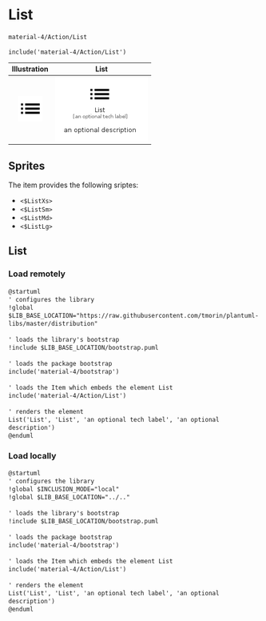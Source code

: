 # List


```text
material-4/Action/List
```

```text
include('material-4/Action/List')
```



| Illustration | List |
| :---: | :---: |
| ![illustration for Illustration](../../material-4/Action/List.png) | ![illustration for List](../../material-4/Action/List.Local.png) |



## Sprites
The item provides the following sriptes:

- `<$ListXs>`
- `<$ListSm>`
- `<$ListMd>`
- `<$ListLg>`





## List

### Load remotely
```plantuml
@startuml
' configures the library
!global $LIB_BASE_LOCATION="https://raw.githubusercontent.com/tmorin/plantuml-libs/master/distribution"

' loads the library's bootstrap
!include $LIB_BASE_LOCATION/bootstrap.puml

' loads the package bootstrap
include('material-4/bootstrap')

' loads the Item which embeds the element List
include('material-4/Action/List')

' renders the element
List('List', 'List', 'an optional tech label', 'an optional description')
@enduml
```

### Load locally
```plantuml
@startuml
' configures the library
!global $INCLUSION_MODE="local"
!global $LIB_BASE_LOCATION="../.."

' loads the library's bootstrap
!include $LIB_BASE_LOCATION/bootstrap.puml

' loads the package bootstrap
include('material-4/bootstrap')

' loads the Item which embeds the element List
include('material-4/Action/List')

' renders the element
List('List', 'List', 'an optional tech label', 'an optional description')
@enduml
```

